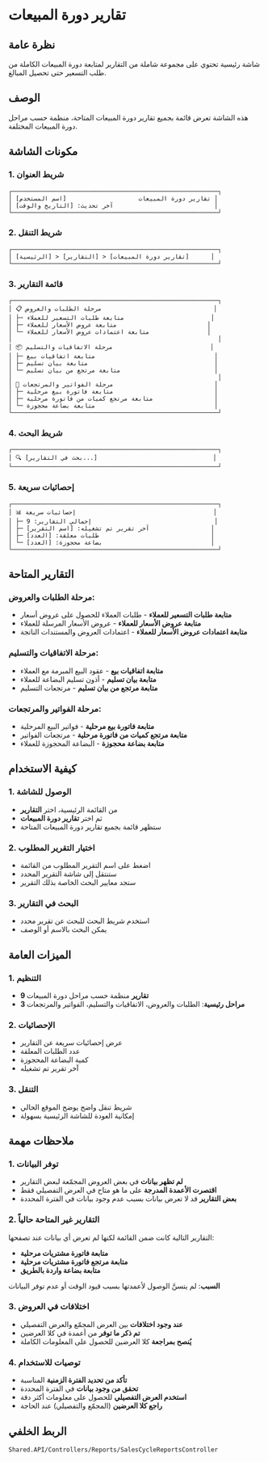 # تقارير دورة المبيعات

## نظرة عامة
شاشة رئيسية تحتوي على مجموعة شاملة من التقارير لمتابعة دورة المبيعات الكاملة من طلب التسعير حتى تحصيل المبالغ.

## الوصف
هذه الشاشة تعرض قائمة بجميع تقارير دورة المبيعات المتاحة، منظمة حسب مراحل دورة المبيعات المختلفة.

## مكونات الشاشة

### 1. شريط العنوان
```
┌─────────────────────────────────────────────────────────┐
│ تقارير دورة المبيعات                    [اسم المستخدم] │
│ آخر تحديث: [التاريخ والوقت]                            │
└─────────────────────────────────────────────────────────┘
```

### 2. شريط التنقل
```
┌─────────────────────────────────────────────────────────┐
│ [الرئيسية] > [التقارير] > [تقارير دورة المبيعات]      │
└─────────────────────────────────────────────────────────┘
```

### 3. قائمة التقارير
```
┌─────────────────────────────────────────────────────────┐
│ 📋 مرحلة الطلبات والعروض                               │
│ ├─ متابعة طلبات التسعير للعملاء                        │
│ ├─ متابعة عروض الأسعار للعملاء                         │
│ └─ متابعة اعتمادات عروض الأسعار للعملاء                │
│                                                         │
│ 📦 مرحلة الاتفاقيات والتسليم                           │
│ ├─ متابعة اتفاقيات بيع                                 │
│ ├─ متابعة بيان تسليم                                   │
│ └─ متابعة مرتجع من بيان تسليم                          │
│                                                         │
│ 📄 مرحلة الفواتير والمرتجعات                            │
│ ├─ متابعة فاتورة بيع مرحلية                            │
│ ├─ متابعة مرتجع كميات من فاتورة مرحلية                 │
│ └─ متابعة بضاعة محجوزة                                 │
└─────────────────────────────────────────────────────────┘
```

### 4. شريط البحث
```
┌─────────────────────────────────────────────────────────┐
│ 🔍 [بحث في التقارير...]                                │
└─────────────────────────────────────────────────────────┘
```

### 5. إحصائيات سريعة
```
┌─────────────────────────────────────────────────────────┐
│ 📊 إحصائيات سريعة                                      │
│ ├─ إجمالي التقارير: 9                                  │
│ ├─ آخر تقرير تم تشغيله: [اسم التقرير]                 │
│ ├─ طلبات معلقة: [العدد]                               │
│ └─ بضاعة محجوزة: [العدد]                              │
└─────────────────────────────────────────────────────────┘
```

## التقارير المتاحة

### مرحلة الطلبات والعروض:
- **متابعة طلبات التسعير للعملاء** - طلبات العملاء للحصول على عروض أسعار
- **متابعة عروض الأسعار للعملاء** - عروض الأسعار المرسلة للعملاء
- **متابعة اعتمادات عروض الأسعار للعملاء** - اعتمادات العروض والمستندات الناتجة

### مرحلة الاتفاقيات والتسليم:
- **متابعة اتفاقيات بيع** - عقود البيع المبرمة مع العملاء
- **متابعة بيان تسليم** - أذون تسليم البضاعة للعملاء
- **متابعة مرتجع من بيان تسليم** - مرتجعات التسليم

### مرحلة الفواتير والمرتجعات:
- **متابعة فاتورة بيع مرحلية** - فواتير البيع المرحلية
- **متابعة مرتجع كميات من فاتورة مرحلية** - مرتجعات الفواتير
- **متابعة بضاعة محجوزة** - البضاعة المحجوزة للعملاء

## كيفية الاستخدام

### 1. الوصول للشاشة
- من القائمة الرئيسية، اختر **التقارير**
- ثم اختر **تقارير دورة المبيعات**
- ستظهر قائمة بجميع تقارير دورة المبيعات المتاحة

### 2. اختيار التقرير المطلوب
- اضغط على اسم التقرير المطلوب من القائمة
- ستنتقل إلى شاشة التقرير المحدد
- ستجد معايير البحث الخاصة بذلك التقرير

### 3. البحث في التقارير
- استخدم شريط البحث للبحث عن تقرير محدد
- يمكن البحث بالاسم أو الوصف

## الميزات العامة

### 1. التنظيم
- **9 تقارير** منظمة حسب مراحل دورة المبيعات
- **3 مراحل رئيسية**: الطلبات والعروض، الاتفاقيات والتسليم، الفواتير والمرتجعات

### 2. الإحصائيات
- عرض إحصائيات سريعة عن التقارير
- عدد الطلبات المعلقة
- كمية البضاعة المحجوزة
- آخر تقرير تم تشغيله

### 3. التنقل
- شريط تنقل واضح يوضح الموقع الحالي
- إمكانية العودة للشاشة الرئيسية بسهولة

## ملاحظات مهمة

### 1. توفر البيانات
- **لم تظهر بيانات** في بعض العروض المجمّعة لبعض التقارير
- **اقتصرت الأعمدة المدرجة** على ما هو متاح في العرض التفصيلي فقط
- **بعض التقارير** قد لا تعرض بيانات بسبب عدم وجود بيانات في الفترة المحددة

### 2. التقارير غير المتاحة حالياً
التقارير التالية كانت ضمن القائمة لكنها لم تعرض أي بيانات عند تصفحها:
- **متابعة فاتورة مشتريات مرحلية**
- **متابعة مرتجع فاتورة مشتريات مرحلية** 
- **متابعة بضاعة واردة بالطريق**

**السبب**: لم يتسنَّ الوصول لأعمدتها بسبب قيود الوقت أو عدم توفر البيانات

### 3. اختلافات في العروض
- **عند وجود اختلافات** بين العرض المجمّع والعرض التفصيلي
- **تم ذكر ما توفر** من أعمدة في كلا العرضين
- **يُنصح بمراجعة** كلا العرضين للحصول على المعلومات الكاملة

### 4. توصيات للاستخدام
- **تأكد من تحديد الفترة الزمنية** المناسبة
- **تحقق من وجود بيانات** في الفترة المحددة
- **استخدم العرض التفصيلي** للحصول على معلومات أكثر دقة
- **راجع كلا العرضين** (المجمّع والتفصيلي) عند الحاجة

## الربط الخلفي
`Shared.API/Controllers/Reports/SalesCycleReportsController`
